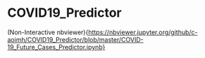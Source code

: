 # COVID19_Predictor

(Non-Interactive nbviewer){https://nbviewer.jupyter.org/github/c-aoimh/COVID19_Predictor/blob/master/COVID-19_Future_Cases_Predictor.ipynb}
